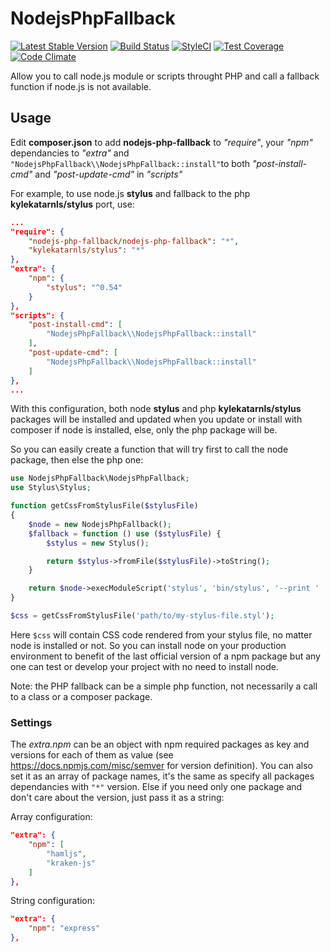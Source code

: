 # NodejsPhpFallback
[![Latest Stable Version](https://poser.pugx.org/nodejs-php-fallback/nodejs-php-fallback/v/stable.png)](https://packagist.org/packages/nodejs-php-fallback/nodejs-php-fallback)
[![Build Status](https://travis-ci.org/kylekatarnls/nodejs-php-fallback.svg?branch=master)](https://travis-ci.org/kylekatarnls/nodejs-php-fallback)
[![StyleCI](https://styleci.io/repos/62958645/shield?style=flat)](https://styleci.io/repos/62958645)
[![Test Coverage](https://codeclimate.com/github/kylekatarnls/nodejs-php-fallback/badges/coverage.svg)](https://codecov.io/github/kylekatarnls/nodejs-php-fallback?branch=master)
[![Code Climate](https://codeclimate.com/github/kylekatarnls/nodejs-php-fallback/badges/gpa.svg)](https://codeclimate.com/github/kylekatarnls/nodejs-php-fallback)

Allow you to call node.js module or scripts throught PHP and call a fallback function if node.js is not available.

## Usage

Edit **composer.json** to add **nodejs-php-fallback** to *"require"*, your *"npm"* dependancies to *"extra"* and ```"NodejsPhpFallback\\NodejsPhpFallback::install"```to both *"post-install-cmd"* and *"post-update-cmd"* in *"scripts"*

For example, to use node.js **stylus** and fallback to the php **kylekatarnls/stylus** port, use:
```json
...
"require": {
    "nodejs-php-fallback/nodejs-php-fallback": "*",
    "kylekatarnls/stylus": "*"
},
"extra": {
    "npm": {
        "stylus": "^0.54"
    }
},
"scripts": {
    "post-install-cmd": [
        "NodejsPhpFallback\\NodejsPhpFallback::install"
    ],
    "post-update-cmd": [
        "NodejsPhpFallback\\NodejsPhpFallback::install"
    ]
},
...
```

With this configuration, both node **stylus** and php **kylekatarnls/stylus** packages will be installed and updated when you update or install with composer if node is installed, else, only the php package will be.

So you can easily create a function that will try first to call the node package, then else the php one:

```php
use NodejsPhpFallback\NodejsPhpFallback;
use Stylus\Stylus;

function getCssFromStylusFile($stylusFile)
{
    $node = new NodejsPhpFallback();
    $fallback = function () use ($stylusFile) {
        $stylus = new Stylus();

        return $stylus->fromFile($stylusFile)->toString();
    }

    return $node->execModuleScript('stylus', 'bin/stylus', '--print ' . escapeshellarg($stylusFile), $fallback);
}

$css = getCssFromStylusFile('path/to/my-stylus-file.styl');
```
Here ```$css``` will contain CSS code rendered from your stylus file, no matter node is installed or not. So you can install node on your production environment to benefit of the last official version of a npm package but any one can test or develop your project with no need to install node.

Note: the PHP fallback can be a simple php function, not necessarily a call to a class or a composer package.

### Settings

The *extra.npm* can be an object with npm required packages as key and versions for each of them as value (see https://docs.npmjs.com/misc/semver for version definition). You can also set it as an array of package names, it's the same as specify all packages dependancies with ```"*"``` version. Else if you need only one package and don't care about the version, just pass it as a string:

Array configuration:
```json
"extra": {
    "npm": [
        "hamljs",
        "kraken-js"
    ]
},
```

String configuration:
```json
"extra": {
    "npm": "express"
},
```
